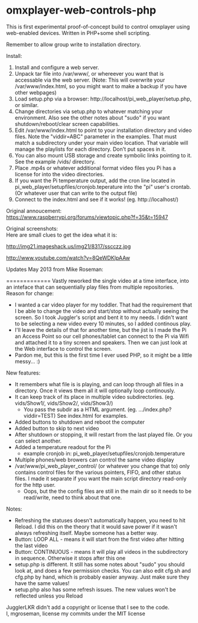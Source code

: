 omxplayer-web-controls-php
==========================
This is first experimental proof-of-concept build to control omxplayer using web-enabled devices.
Written in PHP+some shell scripting.

Remember to allow group write to installation directory.

Install:  
1) Install and configure a web server.  
2) Unpack tar file into /var/www/, or whereever you want that is accessable via the web server.  (Note:  This will overwrite your /var/www/index.html, so you might want to make a backup if you have other webpages)  
3) Load setup.php via a browser:  http://localhost/pi_web_player/setup.php, or similar.  
4) Change directories via setup.php to whatever matching your environment.  Also see the other notes about "sudo" if you want shutdown/reboot/clear screen capabilities.  
5) Edit /var/www/index.html to point to your installation directory and video files.  Note the "viddir=ABC" parameter in the examples.  That must match a subdirectory under your main video location.  That variable will manage the playlists for each directory.  Don't put spaces in it.  
6) You can also mount USB storage and create symbolic links pointing to it.  See the example /vids/ directory.  
7) Place .mp4s or whatever additional format video files you Pi has a license for into the video directories.  
8) If you want the Pi temperature output, add the cron line located in pi_web_player/setupfiles/cronjob.teperature into the "pi" user's crontab.  (Or whatever user that can write to the output file)  
8) Connect to the index.html and see if it works!  (eg. http://localhost/)  

Original annoucement:  
https://www.raspberrypi.org/forums/viewtopic.php?f=35&t=15947

Original screenshots:  
Here are small clues to get the idea what it is:

http://img21.imageshack.us/img21/8317/sscczz.jpg

http://www.youtube.com/watch?v=8QeWDKIpAAw

Updates May 2013 from Mike Roseman:  

=============
Vastly reworked the single video at a time interface, into an inteface that can sequentially play files from multiple repositories.  
Reason for change:  
  - I wanted a car video player for my toddler.  That had the requirement that I be able to change the video and start/stop without actually seeing the screen.  So I took Juggler's script and bent it to my needs.  I didn't want to be selecting a new video every 10 minutes, so I added continous play.  
  - I'll leave the details of that for another time, but the jist is I made the Pi an Access Point so our cell phones/tablet can connect to the Pi via Wifi and attached it to a tiny screen and speakers.  Then we can just look at the Web interface to control the screen.  
  - Pardon me, but this is the first time I ever used PHP, so it might be a little messy... :)  

New features:  
 - It remembers what file is is playing, and can loop through all files in a directory.  Once it views them all it will optionally loop continously.  
 - It can keep track of its place in multiple video subdirectories.  (eg.  vids/Show1/, vids/Show2/, vids/Show3/)  
    - You pass the subdir as a HTML argument. (eg. .../index.php?viddir=TEST)  See index.html for examples.  
 - Added buttons to shutdown and reboot the computer  
 - Added button to skip to next video  
 - After shutdown or stopping, it will restart from the last played file.  Or you can select another.  
 - Added a temperature readout for the Pi  
    - example cronjob in: pi_web_player/setupfiles/cronjob.temperature  
 - Multiple phones/web browers can control the same video display   
 - /var/www/pi_web_player_control/ (or whatever you change that to) only contains control files for the various pointers, FIFO, and other status files.   I made it separate if you want the main script directory read-only for the http user.  
    - Oops, but the the config files are still in the main dir so it needs to be read/write, need to think about that one.  

Notes:  
  - Refreshing the statuses doesn't automatically happen, you need to hit Reload.  I did this on the theory that it would save power if it wasn't always refreshing itself.  Maybe someone has a better way.  
  - Button:  LOOP ALL - means it will start from the first video after hitting the last video   
  - Button:  CONTINUOUS - means it will play all videos in the subdirectory in sequence.  Otherwise it stops after this one  
  - setup.php is different.  It still has some notes about "sudo" you should look at, and does a few permission checks.  You can also edit cfg.sh and cfg.php by hand, which is probably easier anyway.  Just make sure they have the same values!   
  - setup.php also has some refresh issues.  The new values won't be reflected unless you Reload  

JugglerLKR didn't add a copyright or license that I see to the code.  
I, mgroseman, license my commits under the MIT license

